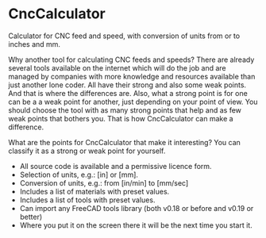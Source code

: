 # CncCalculator
Calculator for CNC feed and speed, with conversion of units from or to inches and mm.

Why another tool for calculating CNC feeds and speeds?
There are already several tools available on the internet which will do the job and are managed by companies with more knowledge and resources available than just another lone coder.
All have their strong and also some weak points. And that is where the differences are. Also, what a strong point is for one can be a a weak point for another, just depending on your point of view.
You should choose the tool with as many strong points that help and as few weak points that bothers you. That is how CncCalculator can make a difference.

What are the points for CncCalculator that make it interesting? You can classify it as a strong or weak point for yourself.
 * All source code is available and a permissive licence form.
 * Selection of units, e.g.: [in] or [mm].
 * Conversion of units, e.g.: from [in/min] to [mm/sec]
 * Includes a list of materials with preset values.
 * Includes a list of tools with preset values.
 * Can import any FreeCAD tools library (both v0.18 or before and v0.19 or better)
 * Where you put it on the screen there it will be the next time you start it.
